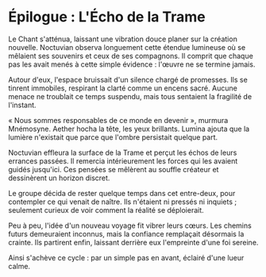 # Épilogue : L'Écho de la Trame
Le Chant s'atténua, laissant une vibration douce planer sur la création nouvelle.
Noctuvian observa longuement cette étendue lumineuse où se mêlaient ses souvenirs et ceux de ses compagnons.
Il comprit que chaque pas les avait menés à cette simple évidence : l'œuvre ne se termine jamais.

Autour d'eux, l'espace bruissait d'un silence chargé de promesses.
Ils se tinrent immobiles, respirant la clarté comme un encens sacré.
Aucune menace ne troublait ce temps suspendu, mais tous sentaient la fragilité de l'instant.

« Nous sommes responsables de ce monde en devenir », murmura Mnémosyne.
Aether hocha la tête, les yeux brillants.
Lumina ajouta que la lumière n'existait que parce que l'ombre persistait quelque part.

Noctuvian effleura la surface de la Trame et perçut les échos de leurs errances passées.
Il remercia intérieurement les forces qui les avaient guidés jusqu'ici.
Ces pensées se mêlèrent au souffle créateur et dessinèrent un horizon discret.

Le groupe décida de rester quelque temps dans cet entre-deux, pour contempler ce qui venait de naître.
Ils n'étaient ni pressés ni inquiets ; seulement curieux de voir comment la réalité se déploierait.

Peu à peu, l'idée d'un nouveau voyage fit vibrer leurs cœurs.
Les chemins futurs demeuraient inconnus, mais la confiance remplaçait désormais la crainte.
Ils partirent enfin, laissant derrière eux l'empreinte d'une foi sereine.

Ainsi s'achève ce cycle : par un simple pas en avant, éclairé d'une lueur calme.
